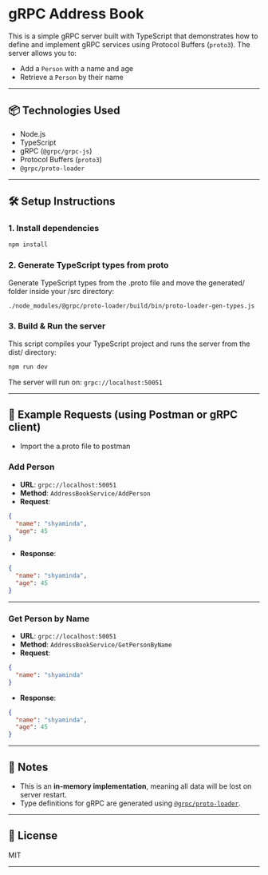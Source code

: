 # gRPC Address Book

This is a simple gRPC server built with TypeScript that demonstrates how to define and implement gRPC services using Protocol Buffers (`proto3`). The server allows you to:

- Add a `Person` with a name and age
- Retrieve a `Person` by their name

---

## 📦 Technologies Used

- Node.js
- TypeScript
- gRPC (`@grpc/grpc-js`)
- Protocol Buffers (`proto3`)
- `@grpc/proto-loader`

---

## 🛠️ Setup Instructions

### 1. Install dependencies

```bash
npm install
```

### 2. Generate TypeScript types from proto

Generate TypeScript types from the .proto file and move the generated/ folder inside your /src directory:

```bash
./node_modules/@grpc/proto-loader/build/bin/proto-loader-gen-types.js  --longs=String --enums=String --defaults --oneofs --grpcLib=@grpc/grpc-js --outDir=generated ./src/a.proto
```

### 3. Build & Run the server

This script compiles your TypeScript project and runs the server from the dist/ directory:

```bash
npm run dev
```

The server will run on: `grpc://localhost:50051`

---

## 🧪 Example Requests (using Postman or gRPC client)

- Import the a.proto file to postman

### Add Person

- **URL**: `grpc://localhost:50051`
- **Method**: `AddressBookService/AddPerson`
- **Request**:
```json
{
  "name": "shyaminda",
  "age": 45
}
```

- **Response**:
```json
{
  "name": "shyaminda",
  "age": 45
}
```

---

### Get Person by Name

- **URL**: `grpc://localhost:50051`
- **Method**: `AddressBookService/GetPersonByName`
- **Request**:
```json
{
  "name": "shyaminda"
}
```

- **Response**:
```json
{
  "name": "shyaminda",
  "age": 45
}
```

---

## 📌 Notes

- This is an **in-memory implementation**, meaning all data will be lost on server restart.
- Type definitions for gRPC are generated using [`@grpc/proto-loader`](https://www.npmjs.com/package/@grpc/proto-loader).

---

## 🤝 License

MIT

---
